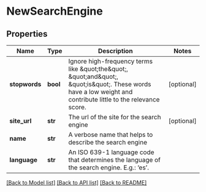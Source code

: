 # NewSearchEngine

## Properties
Name | Type | Description | Notes
------------ | ------------- | ------------- | -------------
**stopwords** | **bool** | Ignore high-frequency terms like \&quot;the\&quot;, \&quot;and\&quot;, \&quot;is\&quot;. These words have a low weight and contribute little to the relevance score. | [optional] 
**site_url** | **str** | The url of the site for the search engine | [optional] 
**name** | **str** | A verbose name that helps to describe the search engine | 
**language** | **str** | An ISO 639-1 language code that determines the language of the search engine. E.g.: ‘es’. | 

[[Back to Model list]](../README.md#documentation-for-models) [[Back to API list]](../README.md#documentation-for-api-endpoints) [[Back to README]](../README.md)


